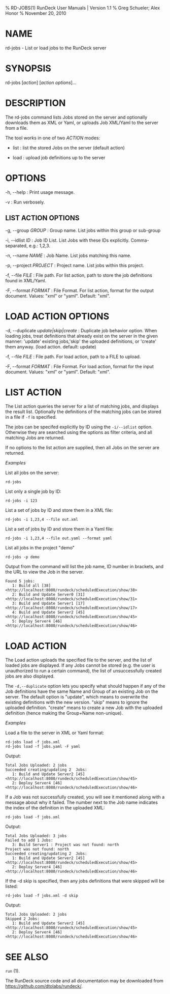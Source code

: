 % RD-JOBS(1) RunDeck User Manuals | Version 1.1
% Greg Schueler; Alex Honor
% November 20, 2010

# NAME

rd-jobs - List or load jobs to the RunDeck server

# SYNOPSIS

rd-jobs [*action*] [*action options*]...

# DESCRIPTION

The rd-jobs command lists Jobs stored on the server and optionally downloads them as XML or Yaml, or uploads Job XML/Yaml to the server from a file.

The tool works in one of two *ACTION* modes:

* list
: list the stored Jobs on the server (default action)

* load
: upload job definitions up to the server

# OPTIONS


-h, \--help
: Print usage message.

-v
: Run verbosely.

## LIST ACTION OPTIONS

-g, \--group *GROUP*
: Group name. List jobs within this group or sub-group

-i, \--idlist	*ID*
: Job ID List. List Jobs with these IDs explicitly. Comma-separated, e.g.: 1,2,3.

-n, \--name *NAME*
: Job Name. List jobs matching this name.

-p, \--project *PROJECT*
: Project name. List jobs within this project.

-f, \--file *FILE*
: File path. For list action, path to store the job definitions found in XML/Yaml.

-F, \--format *FORMAT*
: File Format. For list action, format for the output document. Values: "xml" or "yaml". Default: "xml".

# LOAD ACTION OPTIONS

-d, \--duplicate *update|skip|create*
: Duplicate job behavior option. When loading jobs, treat definitions that already exist on the server in the given manner: 'update' existing jobs,'skip' the uploaded definitions, or 'create' them anyway. (load action. default: update)

-f, \--file *FILE*
: File path. For load action, path to a FILE to upload.

-F, \--format *FORMAT*
: File Format. For load action, format for the input document. Values: "xml" or "yaml". Default: "xml".

# LIST ACTION 

The List action queries the server for a list of matching jobs, and displays the result list. Optionally the definitions of the matching jobs can be stored in a file if `-f` is specified.

The jobs can be specifed explicitly by ID using the `-i/--idlist` option. Otherwise they are searched using the options as filter criteria, and all matching Jobs are returned.

If no options to the list action are supplied, then all Jobs on the
server are returned.

*Examples*

List all jobs on the server:

    rd-jobs

List only a single job by ID:

    rd-jobs -i 123

List a set of jobs by ID and store them in a XML file:

    rd-jobs -i 1,23,4 --file out.xml
    
List a set of jobs by ID and store them in a Yaml file:

    rd-jobs -i 1,23,4 --file out.yaml --format yaml

List all jobs in the project "demo"

    rd-jobs -p demo

Output from the command will list the job name, ID number in brackets,
and the URL to view the Job in the server.

    Found 5 jobs:
       1: Build all [38] <http://localhost:8080/rundeck/scheduledExecution/show/38>
       2: Build and Update Server0 [31] <http://localhost:8080/rundeck/scheduledExecution/show/31>
       3: Build and Update Server1 [17] <http://localhost:8080/rundeck/scheduledExecution/show/17>
       4: Build and Update Server2 [45] <http://localhost:8080/rundeck/scheduledExecution/show/45>
       5: Deploy Server4 [46] <http://localhost:8080/rundeck/scheduledExecution/show/46>
   
# LOAD ACTION
   
The Load action uploads the specified file to the server, and the list of loaded jobs are displayed. If any Jobs cannot be stored (e.g. the user is unauthorized to run a certain command), the list of unsuccessfully created jobs are also displayed.

The `-d,--duplicate` option lets you specify what should happen if any
of the Job definitions have the same Name and Group of an existing Job
on the server. The default option is "update", which means to
overwrite the existing definitions with the new version. "skip" means
to ignore the uploaded definition. "create" means to create a new Job
with the uploaded definition (hence making the Group+Name non-unique).

*Examples*

Load a file to the server in XML or Yaml format:

    rd-jobs load -f jobs.xml
    rd-jobs load -f jobs.yaml -F yaml

Output:

    Total Jobs Uploaded: 2 jobs
    Succeeded creating/updating 2  Jobs:
       1: Build and Update Server2 [45] <http://localhost:8080/rundeck/scheduledExecution/show/45>
       2: Deploy Server4 [46] <http://localhost:8080/rundeck/scheduledExecution/show/46>

If a Job was not successfully created, you will see it mentioned along with a message about why it failed. The number next to the Job name indicates the index of the definition in the uploaded XML:

    rd-jobs load -f jobs.xml

Output:

    Total Jobs Uploaded: 3 jobs
    Failed to add 1 Jobs:
       3: Build Server1 : Project was not found: north
    Project was not found: north
    Succeeded creating/updating 2  Jobs:
       1: Build and Update Server2 [45] <http://localhost:8080/rundeck/scheduledExecution/show/45>
       2: Deploy Server4 [46] <http://localhost:8080/rundeck/scheduledExecution/show/46>

If the -d skip is specified, then any jobs definitions that were skipped will be listed:

    rd-jobs load -f jobs.xml -d skip

Output:

    Total Jobs Uploaded: 2 jobs
    Skipped 2 Jobs:
       1: Build and Update Server2 [45] <http://localhost:8080/rundeck/scheduledExecution/show/45>
       2: Deploy Server4 [46] <http://localhost:8080/rundeck/scheduledExecution/show/46>

   
# SEE ALSO

`run` (1).

The RunDeck source code and all documentation may be downloaded from
<https://github.com/dtolabs/rundeck/>.

